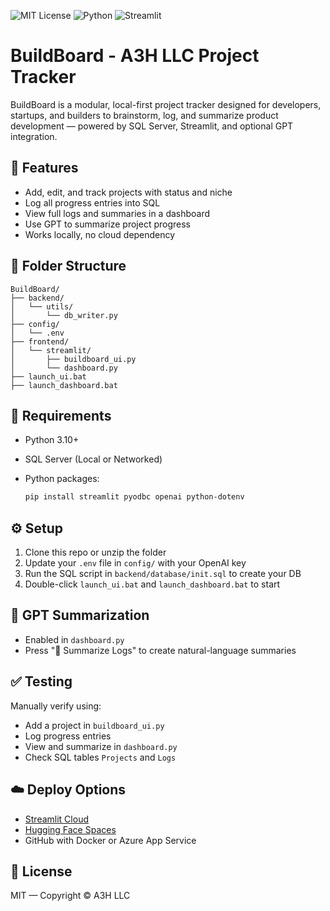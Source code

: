 ![MIT License](https://img.shields.io/badge/license-MIT-green)
![Python](https://img.shields.io/badge/python-3.10+-blue)
![Streamlit](https://img.shields.io/badge/Streamlit-ready-ff4b4b)


# BuildBoard - A3H LLC Project Tracker

BuildBoard is a modular, local-first project tracker designed for developers, startups, and builders to brainstorm, log, and summarize product development — powered by SQL Server, Streamlit, and optional GPT integration.

## 🚀 Features

* Add, edit, and track projects with status and niche
* Log all progress entries into SQL
* View full logs and summaries in a dashboard
* Use GPT to summarize project progress
* Works locally, no cloud dependency

## 📁 Folder Structure

```
BuildBoard/
├── backend/
│   └── utils/
│       └── db_writer.py
├── config/
│   └── .env
├── frontend/
│   └── streamlit/
│       ├── buildboard_ui.py
│       └── dashboard.py
├── launch_ui.bat
├── launch_dashboard.bat
```

## 🧠 Requirements

* Python 3.10+
* SQL Server (Local or Networked)
* Python packages:

  ```bash
  pip install streamlit pyodbc openai python-dotenv
  ```

## ⚙️ Setup

1. Clone this repo or unzip the folder
2. Update your `.env` file in `config/` with your OpenAI key
3. Run the SQL script in `backend/database/init.sql` to create your DB
4. Double-click `launch_ui.bat` and `launch_dashboard.bat` to start

## 🧠 GPT Summarization

* Enabled in `dashboard.py`
* Press "🧠 Summarize Logs" to create natural-language summaries

## ✅ Testing

Manually verify using:

* Add a project in `buildboard_ui.py`
* Log progress entries
* View and summarize in `dashboard.py`
* Check SQL tables `Projects` and `Logs`

## ☁️ Deploy Options

* [Streamlit Cloud](https://streamlit.io/cloud)
* [Hugging Face Spaces](https://huggingface.co/spaces)
* GitHub with Docker or Azure App Service

## 📝 License

MIT — Copyright © A3H LLC
